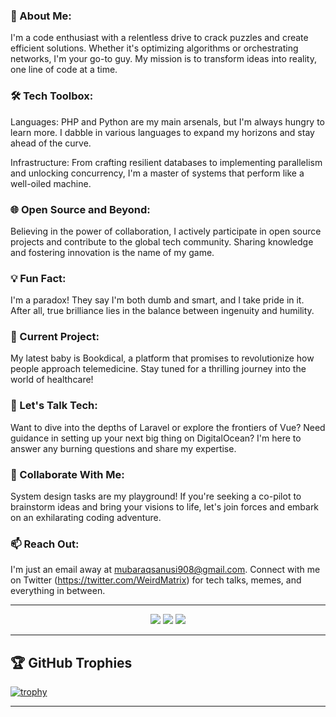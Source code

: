 ### 🚀 About Me:
I'm a code enthusiast with a relentless drive to crack puzzles and create efficient solutions. Whether it's optimizing algorithms or orchestrating networks, I'm your go-to guy. My mission is to transform ideas into reality, one line of code at a time.

### 🛠️ Tech Toolbox:
Languages: PHP and Python are my main arsenals, but I'm always hungry to learn more. I dabble in various languages to expand my horizons and stay ahead of the curve.

Infrastructure: From crafting resilient databases to implementing parallelism and unlocking concurrency, I'm a master of systems that perform like a well-oiled machine.

### 🌐 Open Source and Beyond:
Believing in the power of collaboration, I actively participate in open source projects and contribute to the global tech community. Sharing knowledge and fostering innovation is the name of my game.

### 💡 Fun Fact:
I'm a paradox! They say I'm both dumb and smart, and I take pride in it. After all, true brilliance lies in the balance between ingenuity and humility.

### 🔭 Current Project:
My latest baby is Bookdical, a platform that promises to revolutionize how people approach telemedicine. Stay tuned for a thrilling journey into the world of healthcare!

### 💬 Let's Talk Tech:
Want to dive into the depths of Laravel or explore the frontiers of Vue? Need guidance in setting up your next big thing on DigitalOcean? I'm here to answer any burning questions and share my expertise.

### 👯 Collaborate With Me:
System design tasks are my playground! If you're seeking a co-pilot to brainstorm ideas and bring your visions to life, let's join forces and embark on an exhilarating coding adventure.

### 📫 Reach Out:
I'm just an email away at mubaraqsanusi908@gmail.com. Connect with me on Twitter (https://twitter.com/WeirdMatrix) for tech talks, memes, and everything in between.


<hr>

<p align="center">
  <img src ="https://github-readme-stats.vercel.app/api?username=lpmatrix&show_icons=true&count_private=true&theme=darcula&hide_border=true&hide=issues,contribs&bg_color=00000000">
  <img src ="https://github-readme-stats.vercel.app/api/top-langs/?username=lpmatrix&layout=compact&hide_border=true&theme=darcula&bg_color=00000000&langs_count=6">
  <img src ="https://github-readme-streak-stats.herokuapp.com?user=lpmatrix&theme=darcula&hide_border=true&background=FFFFFF00">

</p>

<hr>

## 🏆 GitHub Trophies

[![trophy](https://github-profile-trophy.vercel.app/?username=lpmatrix&theme=onedark&margin-w=15&margin-h=15)](https://www.buymeacoffee.com/pantani)

<hr>



